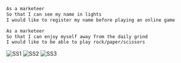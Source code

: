 

```sh
As a marketeer
So that I can see my name in lights
I would like to register my name before playing an online game

As a marketeer
So that I can enjoy myself away from the daily grind
I would like to be able to play rock/paper/scissors
```

![SS1](https://github.com/wemsteral/rps-challenge/blob/master/SS1.png)
![SS2](https://github.com/wemsteral/rps-challenge/blob/master/SS2.png)
![SS3](https://github.com/wemsteral/rps-challenge/blob/master/SS3.png)
